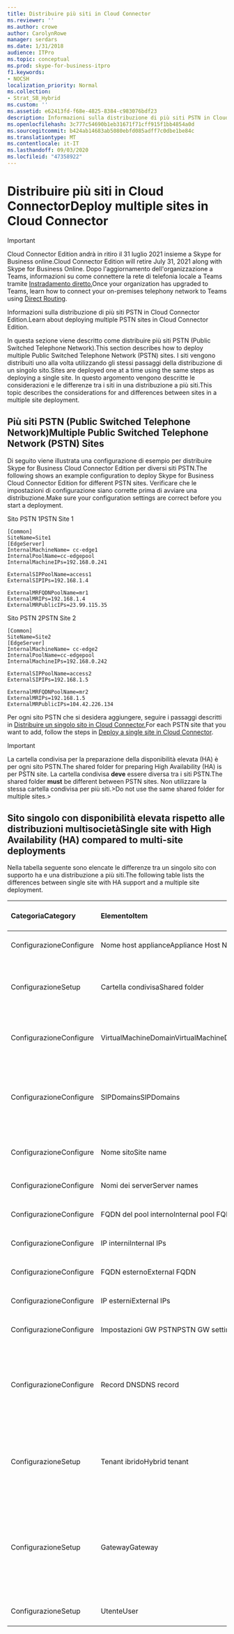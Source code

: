 ```yaml
---
title: Distribuire più siti in Cloud Connector
ms.reviewer: ''
ms.author: crowe
author: CarolynRowe
manager: serdars
ms.date: 1/31/2018
audience: ITPro
ms.topic: conceptual
ms.prod: skype-for-business-itpro
f1.keywords:
- NOCSH
localization_priority: Normal
ms.collection:
- Strat_SB_Hybrid
ms.custom: ''
ms.assetid: e62413fd-f68e-4825-8384-c983076bdf23
description: Informazioni sulla distribuzione di più siti PSTN in Cloud Connector Edition.
ms.openlocfilehash: 3c777c54690b1eb31671f71cff915f1bb4854a0d
ms.sourcegitcommit: b424ab14683ab5080ebfd085adff7c0dbe1be84c
ms.translationtype: MT
ms.contentlocale: it-IT
ms.lasthandoff: 09/03/2020
ms.locfileid: "47358922"
---
```

# <a name="deploy-multiple-sites-in-cloud-connector"></a><span data-ttu-id="1b03c-103">Distribuire più siti in Cloud Connector</span><span class="sxs-lookup"><span data-stu-id="1b03c-103">Deploy multiple sites in Cloud Connector</span></span>

> [!Important] 
> <span data-ttu-id="1b03c-104">Cloud Connector Edition andrà in ritiro il 31 luglio 2021 insieme a Skype for Business online.</span><span class="sxs-lookup"><span data-stu-id="1b03c-104">Cloud Connector Edition will retire July 31, 2021 along with Skype for Business Online.</span></span> <span data-ttu-id="1b03c-105">Dopo l'aggiornamento dell'organizzazione a Teams, informazioni su come connettere la rete di telefonia locale a Teams tramite [Instradamento diretto.](https://docs.microsoft.com/MicrosoftTeams/direct-routing-landing-page)</span><span class="sxs-lookup"><span data-stu-id="1b03c-105">Once your organization has upgraded to Teams, learn how to connect your on-premises telephony network to Teams using [Direct Routing](https://docs.microsoft.com/MicrosoftTeams/direct-routing-landing-page).</span></span>

<span data-ttu-id="1b03c-106">Informazioni sulla distribuzione di più siti PSTN in Cloud Connector Edition.</span><span class="sxs-lookup"><span data-stu-id="1b03c-106">Learn about deploying multiple PSTN sites in Cloud Connector Edition.</span></span>
  
<span data-ttu-id="1b03c-107">In questa sezione viene descritto come distribuire più siti PSTN (Public Switched Telephone Network).</span><span class="sxs-lookup"><span data-stu-id="1b03c-107">This section describes how to deploy multiple Public Switched Telephone Network (PSTN) sites.</span></span> <span data-ttu-id="1b03c-108">I siti vengono distribuiti uno alla volta utilizzando gli stessi passaggi della distribuzione di un singolo sito.</span><span class="sxs-lookup"><span data-stu-id="1b03c-108">Sites are deployed one at a time using the same steps as deploying a single site.</span></span> <span data-ttu-id="1b03c-109">In questo argomento vengono descritte le considerazioni e le differenze tra i siti in una distribuzione a più siti.</span><span class="sxs-lookup"><span data-stu-id="1b03c-109">This topic describes the considerations for and differences between sites in a multiple site deployment.</span></span> 
  
## <a name="multiple-public-switched-telephone-network-pstn-sites"></a><span data-ttu-id="1b03c-110">Più siti PSTN (Public Switched Telephone Network)</span><span class="sxs-lookup"><span data-stu-id="1b03c-110">Multiple Public Switched Telephone Network (PSTN) Sites</span></span>

<span data-ttu-id="1b03c-111">Di seguito viene illustrata una configurazione di esempio per distribuire Skype for Business Cloud Connector Edition per diversi siti PSTN.</span><span class="sxs-lookup"><span data-stu-id="1b03c-111">The following shows an example configuration to deploy Skype for Business Cloud Connector Edition for different PSTN sites.</span></span> <span data-ttu-id="1b03c-112">Verificare che le impostazioni di configurazione siano corrette prima di avviare una distribuzione.</span><span class="sxs-lookup"><span data-stu-id="1b03c-112">Make sure your configuration settings are correct before you start a deployment.</span></span>
  
<span data-ttu-id="1b03c-113">Sito PSTN 1</span><span class="sxs-lookup"><span data-stu-id="1b03c-113">PSTN Site 1</span></span>
  
```console
[Common]
SiteName=Site1
[EdgeServer]
InternalMachineName= cc-edge1
InternalPoolName=cc-edgepool
InternalMachineIPs=192.168.0.241

ExternalSIPPoolName=access1
ExternalSIPIPs=192.168.1.4

ExternalMRFQDNPoolName=mr1
ExternalMRIPs=192.168.1.4
ExternalMRPublicIPs=23.99.115.35
```

<span data-ttu-id="1b03c-114">Sito PSTN 2</span><span class="sxs-lookup"><span data-stu-id="1b03c-114">PSTN Site 2</span></span>
  
```console
[Common]
SiteName=Site2
[EdgeServer]
InternalMachineName= cc-edge2
InternalPoolName=cc-edgepool
InternalMachineIPs=192.168.0.242

ExternalSIPPoolName=access2
ExternalSIPIPs=192.168.1.5

ExternalMRFQDNPoolName=mr2
ExternalMRIPs=192.168.1.5
ExternalMRPublicIPs=104.42.226.134
```

<span data-ttu-id="1b03c-115">Per ogni sito PSTN che si desidera aggiungere, seguire i passaggi descritti in [Distribuire un singolo sito in Cloud Connector.](deploy-a-single-site-in-cloud-connector.md)</span><span class="sxs-lookup"><span data-stu-id="1b03c-115">For each PSTN site that you want to add, follow the steps in [Deploy a single site in Cloud Connector](deploy-a-single-site-in-cloud-connector.md).</span></span>
  
> [!IMPORTANT]
> <span data-ttu-id="1b03c-116">La cartella condivisa per la preparazione della disponibilità elevata (HA) è per ogni sito PSTN.</span><span class="sxs-lookup"><span data-stu-id="1b03c-116">The shared folder for preparing High Availability (HA) is per PSTN site.</span></span> <span data-ttu-id="1b03c-117">La cartella condivisa **deve** essere diversa tra i siti PSTN.</span><span class="sxs-lookup"><span data-stu-id="1b03c-117">The shared folder **must** be different between PSTN sites.</span></span> <span data-ttu-id="1b03c-118">Non utilizzare la stessa cartella condivisa per più siti.></span><span class="sxs-lookup"><span data-stu-id="1b03c-118">Do not use the same shared folder for multiple sites.></span></span> 
  
## <a name="single-site-with-high-availability-ha-compared-to-multi-site-deployments"></a><span data-ttu-id="1b03c-119">Sito singolo con disponibilità elevata rispetto alle distribuzioni multisocietà</span><span class="sxs-lookup"><span data-stu-id="1b03c-119">Single site with High Availability (HA) compared to multi-site deployments</span></span>
<span data-ttu-id="1b03c-120"><a name="BKMK_SingleSitecomparedtomulti-site"> </a></span><span class="sxs-lookup"><span data-stu-id="1b03c-120"><a name="BKMK_SingleSitecomparedtomulti-site"> </a></span></span>

<span data-ttu-id="1b03c-121">Nella tabella seguente sono elencate le differenze tra un singolo sito con supporto ha e una distribuzione a più siti.</span><span class="sxs-lookup"><span data-stu-id="1b03c-121">The following table lists the differences between single site with HA support and a multiple site deployment.</span></span>
  
|<span data-ttu-id="1b03c-122">**Categoria**</span><span class="sxs-lookup"><span data-stu-id="1b03c-122">**Category**</span></span>|<span data-ttu-id="1b03c-123">**Elemento**</span><span class="sxs-lookup"><span data-stu-id="1b03c-123">**Item**</span></span>|<span data-ttu-id="1b03c-124">**Sito singolo con ha**</span><span class="sxs-lookup"><span data-stu-id="1b03c-124">**Single-Site with HA**</span></span>|<span data-ttu-id="1b03c-125">**Multisode**</span><span class="sxs-lookup"><span data-stu-id="1b03c-125">**Multi-Site**</span></span>|
|:-----|:-----|:-----|:-----|
|<span data-ttu-id="1b03c-126">Configurazione</span><span class="sxs-lookup"><span data-stu-id="1b03c-126">Configure</span></span>  <br/> |<span data-ttu-id="1b03c-127">Nome host appliance</span><span class="sxs-lookup"><span data-stu-id="1b03c-127">Appliance Host Name</span></span> <br/> |<span data-ttu-id="1b03c-128">**Diversi** tra gli appliance</span><span class="sxs-lookup"><span data-stu-id="1b03c-128">**Different** across appliances</span></span> <br/> |<span data-ttu-id="1b03c-129">**Diverso** tra i siti PSTN</span><span class="sxs-lookup"><span data-stu-id="1b03c-129">**Different** across PSTN sites</span></span> <br/> |
|<span data-ttu-id="1b03c-130">Configurazione</span><span class="sxs-lookup"><span data-stu-id="1b03c-130">Setup</span></span>  <br/> |<span data-ttu-id="1b03c-131">Cartella condivisa</span><span class="sxs-lookup"><span data-stu-id="1b03c-131">Shared folder</span></span>  <br/> |<span data-ttu-id="1b03c-132">Richiede la **stessa cartella** condivisa tra le appliance</span><span class="sxs-lookup"><span data-stu-id="1b03c-132">Requires the **same** shared folder across appliances</span></span> <br/> |<span data-ttu-id="1b03c-133">Richiede una **cartella condivisa** diversa tra le appliance</span><span class="sxs-lookup"><span data-stu-id="1b03c-133">Requires a **different** shared folder across appliances</span></span> <br/> |
|<span data-ttu-id="1b03c-134">Configurazione</span><span class="sxs-lookup"><span data-stu-id="1b03c-134">Configure</span></span>  <br/> |<span data-ttu-id="1b03c-135">VirtualMachineDomain</span><span class="sxs-lookup"><span data-stu-id="1b03c-135">VirtualMachineDomain</span></span>  <br/> |<span data-ttu-id="1b03c-136">Richiede lo **stesso dominio** tra le appliance</span><span class="sxs-lookup"><span data-stu-id="1b03c-136">Requires the **same** domain across appliances</span></span> <br/> |<span data-ttu-id="1b03c-137">Richiede lo **stesso dominio** tra i siti PSTN</span><span class="sxs-lookup"><span data-stu-id="1b03c-137">Requires the **same** domain across PSTN sites</span></span> <br/> |
|<span data-ttu-id="1b03c-138">Configurazione</span><span class="sxs-lookup"><span data-stu-id="1b03c-138">Configure</span></span>  <br/> |<span data-ttu-id="1b03c-139">SIPDomains</span><span class="sxs-lookup"><span data-stu-id="1b03c-139">SIPDomains</span></span>  <br/> |<span data-ttu-id="1b03c-140">I nomi di dominio e l'ordine devono **essere gli stessi tra** tutti i dispositivi</span><span class="sxs-lookup"><span data-stu-id="1b03c-140">Domain names and order should be the **same** across appliances</span></span> <br/> |<span data-ttu-id="1b03c-141">I nomi di dominio e l'ordine devono **essere gli stessi nei** siti PSTN</span><span class="sxs-lookup"><span data-stu-id="1b03c-141">Domain names and order should be the **same** across PSTN sites</span></span> <br/> |
|<span data-ttu-id="1b03c-142">Configurazione</span><span class="sxs-lookup"><span data-stu-id="1b03c-142">Configure</span></span>  <br/> |<span data-ttu-id="1b03c-143">Nome sito</span><span class="sxs-lookup"><span data-stu-id="1b03c-143">Site name</span></span>  <br/> |<span data-ttu-id="1b03c-144">**Same** Nome sito tra appliance</span><span class="sxs-lookup"><span data-stu-id="1b03c-144">**Same** Site Name across appliances</span></span> <br/> |<span data-ttu-id="1b03c-145">**Differente** Nome sito nei siti PSTN</span><span class="sxs-lookup"><span data-stu-id="1b03c-145">**Different** Site Name across PSTN sites</span></span> <br/> |
|<span data-ttu-id="1b03c-146">Configurazione</span><span class="sxs-lookup"><span data-stu-id="1b03c-146">Configure</span></span>  <br/> |<span data-ttu-id="1b03c-147">Nomi dei server</span><span class="sxs-lookup"><span data-stu-id="1b03c-147">Server names</span></span>  <br/> |<span data-ttu-id="1b03c-148">**Diversi** tra gli appliance</span><span class="sxs-lookup"><span data-stu-id="1b03c-148">**Different** across appliances</span></span> <br/> |<span data-ttu-id="1b03c-149">**Diverso** tra i siti PSTN</span><span class="sxs-lookup"><span data-stu-id="1b03c-149">**Different** across PSTN sites</span></span> <br/> |
|<span data-ttu-id="1b03c-150">Configurazione</span><span class="sxs-lookup"><span data-stu-id="1b03c-150">Configure</span></span>  <br/> |<span data-ttu-id="1b03c-151">FQDN del pool interno</span><span class="sxs-lookup"><span data-stu-id="1b03c-151">Internal pool FQDNs</span></span>  <br/> |<span data-ttu-id="1b03c-152">**Uguale per** tutti gli appliance</span><span class="sxs-lookup"><span data-stu-id="1b03c-152">**Same** across appliances</span></span> <br/> |<span data-ttu-id="1b03c-153">**Uguale nei** siti PSTN</span><span class="sxs-lookup"><span data-stu-id="1b03c-153">**Same** across PSTN sites</span></span> <br/> |
|<span data-ttu-id="1b03c-154">Configurazione</span><span class="sxs-lookup"><span data-stu-id="1b03c-154">Configure</span></span>  <br/> |<span data-ttu-id="1b03c-155">IP interni</span><span class="sxs-lookup"><span data-stu-id="1b03c-155">Internal IPs</span></span>  <br/> |<span data-ttu-id="1b03c-156">**Diversi** tra gli appliance</span><span class="sxs-lookup"><span data-stu-id="1b03c-156">**Different** across appliances</span></span> <br/> |<span data-ttu-id="1b03c-157">**Diverso** tra i siti PSTN</span><span class="sxs-lookup"><span data-stu-id="1b03c-157">**Different** across PSTN sites</span></span> <br/> |
|<span data-ttu-id="1b03c-158">Configurazione</span><span class="sxs-lookup"><span data-stu-id="1b03c-158">Configure</span></span>  <br/> |<span data-ttu-id="1b03c-159">FQDN esterno</span><span class="sxs-lookup"><span data-stu-id="1b03c-159">External FQDN</span></span>  <br/> |<span data-ttu-id="1b03c-160">**Uguale per** tutti gli appliance</span><span class="sxs-lookup"><span data-stu-id="1b03c-160">**Same** across appliances</span></span> <br/> |<span data-ttu-id="1b03c-161">**Diverso** tra i siti PSTN</span><span class="sxs-lookup"><span data-stu-id="1b03c-161">**Different** across PSTN sites</span></span> <br/> |
|<span data-ttu-id="1b03c-162">Configurazione</span><span class="sxs-lookup"><span data-stu-id="1b03c-162">Configure</span></span>  <br/> |<span data-ttu-id="1b03c-163">IP esterni</span><span class="sxs-lookup"><span data-stu-id="1b03c-163">External IPs</span></span>  <br/> |<span data-ttu-id="1b03c-164">**Diversi** tra gli appliance</span><span class="sxs-lookup"><span data-stu-id="1b03c-164">**Different** across appliances</span></span> <br/> |<span data-ttu-id="1b03c-165">**Diverso** tra i siti PSTN</span><span class="sxs-lookup"><span data-stu-id="1b03c-165">**Different** across PSTN sites</span></span> <br/> |
|<span data-ttu-id="1b03c-166">Configurazione</span><span class="sxs-lookup"><span data-stu-id="1b03c-166">Configure</span></span>  <br/> |<span data-ttu-id="1b03c-167">Impostazioni GW PSTN</span><span class="sxs-lookup"><span data-stu-id="1b03c-167">PSTN GW settings</span></span>  <br/> |<span data-ttu-id="1b03c-168">**Uguale per** tutti gli appliance</span><span class="sxs-lookup"><span data-stu-id="1b03c-168">**Same** across appliances</span></span> <br/> |<span data-ttu-id="1b03c-169">**Diverso** tra i siti PSTN</span><span class="sxs-lookup"><span data-stu-id="1b03c-169">**Different** across PSTN sites</span></span> <br/> |
|<span data-ttu-id="1b03c-170">Configurazione</span><span class="sxs-lookup"><span data-stu-id="1b03c-170">Configure</span></span>  <br/> |<span data-ttu-id="1b03c-171">Record DNS</span><span class="sxs-lookup"><span data-stu-id="1b03c-171">DNS record</span></span>  <br/> |<span data-ttu-id="1b03c-172">Aggiungere record con gli **stessi FQDN** di accesso esterno e **indirizzi** IP diversi</span><span class="sxs-lookup"><span data-stu-id="1b03c-172">Add records with the **same** External Access FQDNs and **different** IP addresses</span></span> <br/> |<span data-ttu-id="1b03c-173">Aggiungere record con **FQDN** di accesso esterno diversi e **indirizzi** IP diversi</span><span class="sxs-lookup"><span data-stu-id="1b03c-173">Add records with **different** External Access FQDNs and **different** IP addresses</span></span> <br/> |
|<span data-ttu-id="1b03c-174">Configurazione</span><span class="sxs-lookup"><span data-stu-id="1b03c-174">Setup</span></span>  <br/> |<span data-ttu-id="1b03c-175">Tenant ibrido</span><span class="sxs-lookup"><span data-stu-id="1b03c-175">Hybrid tenant</span></span>  <br/> |<span data-ttu-id="1b03c-176">Set HybridPSTNSite</span><span class="sxs-lookup"><span data-stu-id="1b03c-176">Set HybridPSTNSite</span></span>  <br/> <span data-ttu-id="1b03c-177">Impostare PeerDestination per il fallback</span><span class="sxs-lookup"><span data-stu-id="1b03c-177">Set PeerDestination for fallback</span></span>  <br/> |<span data-ttu-id="1b03c-178">Set HybridPSTNSite</span><span class="sxs-lookup"><span data-stu-id="1b03c-178">Set HybridPSTNSite</span></span>  <br/> <span data-ttu-id="1b03c-179">Impostare PeerDestination per il fallback</span><span class="sxs-lookup"><span data-stu-id="1b03c-179">Set PeerDestination for fallback</span></span>  <br/> |
|<span data-ttu-id="1b03c-180">Configurazione</span><span class="sxs-lookup"><span data-stu-id="1b03c-180">Setup</span></span>  <br/> |<span data-ttu-id="1b03c-181">Gateway</span><span class="sxs-lookup"><span data-stu-id="1b03c-181">Gateway</span></span>  <br/> |<span data-ttu-id="1b03c-182">Mapping MS GW **M:N** in questo sito</span><span class="sxs-lookup"><span data-stu-id="1b03c-182">MS GW **M:N** mapping in this site</span></span> <br/> |<span data-ttu-id="1b03c-183">I gateway PSTN in ogni sito PSTN devono connettersi solo ai Mediation Server nello stesso sito</span><span class="sxs-lookup"><span data-stu-id="1b03c-183">PSTN gateway(s) in each PSTN site should only connect to the Mediation Server(s) in the same site</span></span>  <br/> |
|<span data-ttu-id="1b03c-184">Configurazione</span><span class="sxs-lookup"><span data-stu-id="1b03c-184">Setup</span></span>  <br/> |<span data-ttu-id="1b03c-185">Utente</span><span class="sxs-lookup"><span data-stu-id="1b03c-185">User</span></span>  <br/> |<span data-ttu-id="1b03c-186">Impostare UserPSTNSettings</span><span class="sxs-lookup"><span data-stu-id="1b03c-186">Set UserPSTNSettings</span></span>  <br/> |<span data-ttu-id="1b03c-187">Impostare UserPSTNSettings</span><span class="sxs-lookup"><span data-stu-id="1b03c-187">Set UserPSTNSettings</span></span>  <br/> |
   

